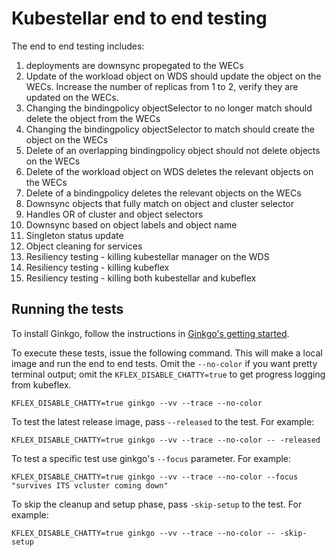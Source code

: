 # Kubestellar end to end testing
The end to end testing includes:
1. deployments are downsync propegated to the WECs
1. Update of the workload object on WDS should update the object on the WECs. Increase the number of replicas from 1 to 2, verify they are updated on the WECs.
1. Changing the bindingpolicy objectSelector to no longer match should delete the object from the WECs
1. Changing the bindingpolicy objectSelector to match should create the object on the WECs
1. Delete of an overlapping bindingpolicy object should not delete objects on the WECs
1. Delete of the workload object on WDS deletes the relevant objects on the WECs
1. Delete of a bindingpolicy deletes the relevant objects on the WECs
1. Downsync objects that fully match on object and cluster selector
1. Handles OR of cluster and object selectors
1. Downsync based on object labels and object name
1. Singleton status update
1. Object cleaning for services
1. Resiliency testing - killing kubestellar manager on the WDS
1. Resiliency testing - killing kubeflex
1. Resiliency testing - killing both kubestellar and kubeflex

## Running the tests
To install Ginkgo, follow the instructions in [Ginkgo's getting started](https://onsi.github.io/ginkgo/#getting-started).

To execute these tests, issue the following command. This will make a local image and run the end to end tests. Omit the `--no-color` if you want pretty terminal output; omit the `KFLEX_DISABLE_CHATTY=true` to get progress logging from kubeflex.

```shell
KFLEX_DISABLE_CHATTY=true ginkgo --vv --trace --no-color
```

To test the latest release image, pass `--released` to the test. For example:

```shell
KFLEX_DISABLE_CHATTY=true ginkgo --vv --trace --no-color -- -released
```

To test a specific test use ginkgo's `--focus` parameter.  For example:

```shell
KFLEX_DISABLE_CHATTY=true ginkgo --vv --trace --no-color --focus "survives ITS vcluster coming down"
```

To skip the cleanup and setup phase, pass `-skip-setup` to the test. For example:

```shell
KFLEX_DISABLE_CHATTY=true ginkgo --vv --trace --no-color -- -skip-setup
```



